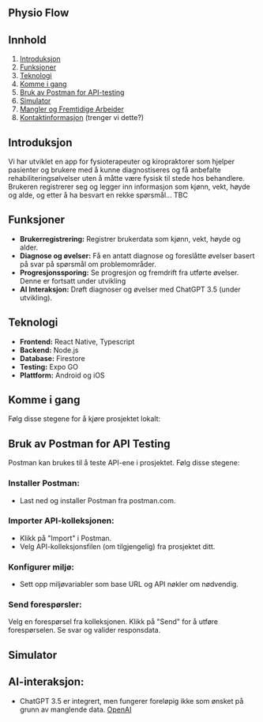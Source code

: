 ## Physio Flow

## Innhold
1. [Introduksjon](#introduksjon)
2. [Funksjoner](#funksjoner)
3. [Teknologi](#teknologi)
4. [Komme i gang](#komme-i-gang)
5. [Bruk av Postman for API-testing](#bruk-av-postman-for-api-testing)
6. [Simulator](#simulator-bruk)
7. [Mangler og Fremtidige Arbeider](#mangler-og-fremtidige-arbeider)
8. [Kontaktinformasjon](#kontaktinformasjon) (trenger vi dette?)

## Introduksjon
Vi har utviklet en app for fysioterapeuter og kiropraktorer som hjelper pasienter og brukere med å kunne diagnostiseres og få anbefalte rehabiliteringsølvelser uten å måtte være fysisk til stede hos behandlere. Brukeren registrerer seg og legger inn informasjon som kjønn, vekt, høyde og alde, og etter å ha besvart en rekke spørsmål... TBC 

## Funksjoner
- **Brukerregistrering:** Registrer brukerdata som kjønn, vekt, høyde og alder.
- **Diagnose og øvelser:** Få en antatt diagnose og foreslåtte øvelser basert på svar på spørsmål om problemområder.
- **Progresjonssporing:** Se progresjon og fremdrift fra utførte øvelser. Denne er fortsatt under utvikling 
- **AI Interaksjon:** Drøft diagnoser og øvelser med ChatGPT 3.5 (under utvikling).
  
## Teknologi
- **Frontend:** React Native, Typescript
- **Backend:** Node.js
- **Database:** Firestore
- **Testing:** Expo GO
- **Plattform:** Android og iOS

## Komme i gang
Følg disse stegene for å kjøre prosjektet lokalt:



## Bruk av Postman for API Testing

Postman kan brukes til å teste API-ene i prosjektet. Følg disse stegene:

### Installer Postman: 

- Last ned og installer Postman fra postman.com.

### Importer API-kolleksjonen:

- Klikk på "Import" i Postman.
- Velg API-kolleksjonsfilen (om tilgjengelig) fra prosjektet ditt.

### Konfigurer miljø:

- Sett opp miljøvariabler som base URL og API nøkler om nødvendig.

### Send forespørsler:

Velg en forespørsel fra kolleksjonen.
Klikk på "Send" for å utføre forespørselen.
Se svar og valider responsdata.

## Simulator 






## AI-interaksjon:
- ChatGPT 3.5 er integrert, men fungerer foreløpig ikke som ønsket på grunn av manglende data.
[OpenAI](https://www.openai.com)

